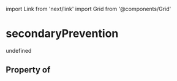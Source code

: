 import Link from 'next/link'
import Grid from '@components/Grid'

# secondaryPrevention

undefined

## Property of




